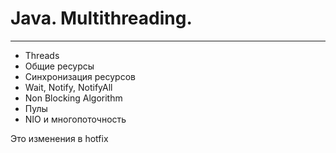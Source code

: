 # Java. Multithreading.
---
* Threads
* Общие ресурсы
* Синхронизация ресурсов
* Wait, Notify, NotifyAll
* Non Blocking Algorithm
* Пулы
* NIO и многопоточность

Это изменения в hotfix